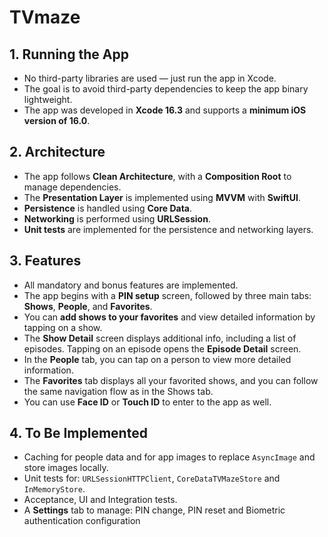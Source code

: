 # TVmaze

## 1. Running the App

- No third-party libraries are used — just run the app in Xcode.
- The goal is to avoid third-party dependencies to keep the app binary lightweight.
- The app was developed in **Xcode 16.3** and supports a **minimum iOS version of 16.0**.

## 2. Architecture

- The app follows **Clean Architecture**, with a **Composition Root** to manage dependencies.
- The **Presentation Layer** is implemented using **MVVM** with **SwiftUI**.
- **Persistence** is handled using **Core Data**.
- **Networking** is performed using **URLSession**.
- **Unit tests** are implemented for the persistence and networking layers.

## 3. Features

- All mandatory and bonus features are implemented.
- The app begins with a **PIN setup** screen, followed by three main tabs: **Shows**, **People**, and **Favorites**.
- You can **add shows to your favorites** and view detailed information by tapping on a show.
- The **Show Detail** screen displays additional info, including a list of episodes. Tapping on an episode opens the **Episode Detail** screen.
- In the **People** tab, you can tap on a person to view more detailed information.
- The **Favorites** tab displays all your favorited shows, and you can follow the same navigation flow as in the Shows tab.
- You can use **Face ID** or **Touch ID** to enter to the app as well.

## 4. To Be Implemented

- Caching for people data and for app images to replace `AsyncImage` and store images locally.
- Unit tests for: `URLSessionHTTPClient`, `CoreDataTVMazeStore` and `InMemoryStore`.
- Acceptance, UI and Integration tests.
- A **Settings** tab to manage: PIN change, PIN reset and Biometric authentication configuration
